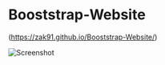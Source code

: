 # Booststrap-Website
(https://zak91.github.io/Booststrap-Website/)

![Screenshot](https://user-images.githubusercontent.com/120594345/210180177-2b39d0eb-315f-46ed-8392-c7e49083c797.png)
